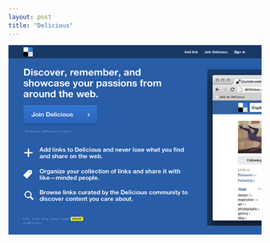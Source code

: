 ```yaml
---
layout: post
title: "Delicious"
---
```


<a class="thumbnail" href="http://delicious.com" target="_blank">
  <img src="/screenshots/delicious.jpg">
</a>
